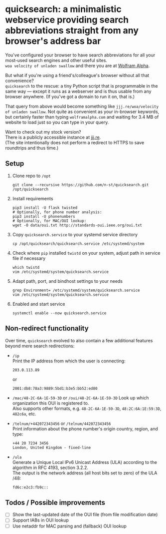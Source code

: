 quicksearch: a minimalistic webservice providing search abbreviations straight from any browser's address bar
=============================================================================================================

You've configured your browser to have search abbreviations for all your
most-used search engines and other useful sites.  
`woa velocity of unladen swallow` and there you are at [Wolfram
Alpha](https://www.wolframalpha.com/input/?i=velocity+of+unladen+swallow).

But what if you're using a friend's/colleague's browser without all that
convenience?  
`quicksearch` to the rescue: a tiny Python script that is programmable in the
same way — except it runs as a webserver and is thus usable from any browser
anywhere. (If you've got a domain to run it on, that is.)

That query from above would become something like `jjj.re/woa/velocity of
unladen swallow`. Not quite as convenient as your in-browser keywords, but
certainly faster than typing `wolframalpha.com` and waiting for 3.4 MB of
website to load just so you can type in your query.

Want to check out my stock version?  
There is a publicly accessible instance at [jjj.re](http://jjj.re/).  
(The site intentionally does not perform a redirect to HTTPS to save roundtrips
and thus time.)

Setup
-----

1. Clone repo to `/opt`

       git clone --recursive https://github.com/n-st/quicksearch.git /opt/quicksearch

2. Install requirements

       pip3 install -U flask twisted
       # Optionally, for phone number analysis:
       pip3 install -U phonenumbers
       # Optionally, for MAC/OUI lookup:
       wget -O data/oui.txt http://standards-oui.ieee.org/oui.txt

3. Copy `quicksearch.service` to your systemd service directory

       cp /opt/quicksearch/quicksearch.service /etc/systemd/system

4. Check where `pip` installed `twistd` on your system,
   adjust path in service file if necessary

       which twistd
       vim /etc/systemd/system/quicksearch.service

5. Adapt path, port, and bindhost settings to your needs

       grep Environment= /etc/systemd/system/quicksearch.service
       vim /etc/systemd/system/quicksearch.service

6. Enabled and start service

       systemctl enable --now quicksearch.service

Non-redirect functionality
--------------------------

Over time, `quicksearch` evolved to also contain a few additional features
beyond mere search redirections:

- `/ip`  
  Print the IP address from which the user is connecting:

      203.0.113.89

  or

      2001:db8:78a3:9889:5bd1:b3e5:bb52:ed80

- `/mac/48-2C-6A-1E-59-3D` or `/oui/48-2C-6A-1E-59-3D`
  Look up which organization this OUI is registered to.  
  Also supports other formats, e.g. `48-2C-6A-1E-59-3D`, `48:2C:6A:1E:59:3D`,
  `482c6a`, etc.

- `/telnum/+442072343456` or `/telnum/442072343456`  
  Print information about the phone number's origin country, region, and type:

      +44 20 7234 3456
      London, United Kingdom - fixed-line

- `/ula`  
  Generate a Unique Local IPv6 Unicast Address (ULA) according to the algorithm
  in RFC 4193, section 3.2.2.  
  The output is the network address (all host bits set to zero) of the ULA /48:

      fd6c:e2c3:fb9c::

Todos / Possible improvements
-----------------------------

- [ ] Show the last-updated date of the OUI file (from file modification date)
- [ ] Support IABs in OUI lookup
- [ ] Use netaddr for MAC parsing and (fallback) OUI lookup
